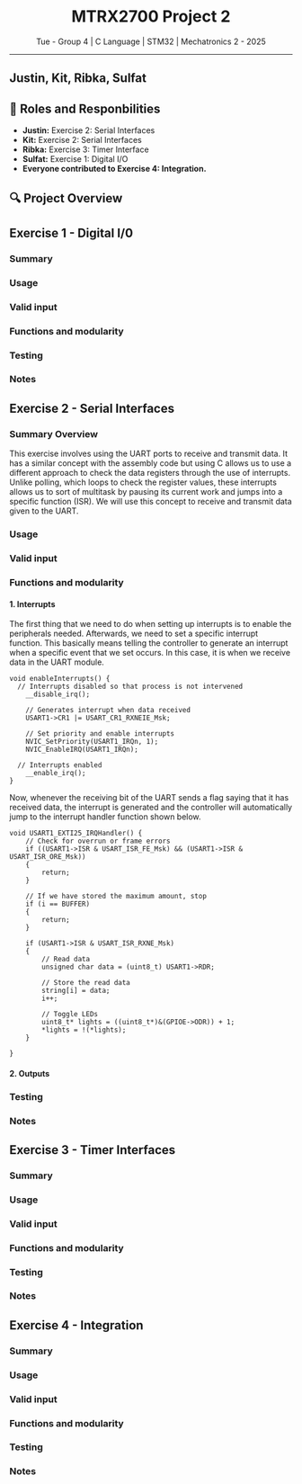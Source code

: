 <h1 align="center">MTRX2700 Project 2</h1>

<div align="center">
  Tue - Group 4 | C Language | STM32 | Mechatronics 2 - 2025 
</div>

---

## Justin, Kit, Ribka, Sulfat

## 👥 Roles and Responbilities
- **Justin:** Exercise 2: Serial Interfaces
- **Kit:** Exercise 2: Serial Interfaces
- **Ribka:** Exercise 3: Timer Interface
- **Sulfat:** Exercise 1: Digital I/O
- **Everyone contributed to Exercise 4: Integration.** 



## 🔍 Project Overview



## Exercise 1 - Digital I/0

### Summary

### Usage

### Valid input

### Functions and modularity

### Testing

### Notes

## Exercise 2 - Serial Interfaces

### Summary Overview
This exercise involves using the UART ports to receive and transmit data. It has a similar concept with the assembly code but using C allows us to use a different approach to check the data registers through the use of interrupts. Unlike polling, which loops to check the register values, these interrupts allows us to sort of multitask by pausing its current work and jumps into a specific function (ISR). We will use this concept to receive and transmit data given to the UART.
### Usage

### Valid input

### Functions and modularity

#### 1. Interrupts
The first thing that we need to do when setting up interrupts is to enable the peripherals needed. Afterwards, we need to set a specific interrupt function. This basically means telling the controller to generate an interrupt when a specific event that we set occurs. In this case, it is when we receive data in the UART module.
```
void enableInterrupts() {
  // Interrupts disabled so that process is not intervened
	__disable_irq();

	// Generates interrupt when data received
	USART1->CR1 |= USART_CR1_RXNEIE_Msk;

	// Set priority and enable interrupts
	NVIC_SetPriority(USART1_IRQn, 1);
	NVIC_EnableIRQ(USART1_IRQn);

  // Interrupts enabled
	__enable_irq();
}
```
Now, whenever the receiving bit of the UART sends a flag saying that it has received data, the interrupt is generated and the controller will automatically jump to the interrupt handler function shown below.
```
void USART1_EXTI25_IRQHandler() {
	// Check for overrun or frame errors
	if ((USART1->ISR & USART_ISR_FE_Msk) && (USART1->ISR & USART_ISR_ORE_Msk))
	{
		return;
	}

	// If we have stored the maximum amount, stop
	if (i == BUFFER)
	{
		return;
	}

	if (USART1->ISR & USART_ISR_RXNE_Msk)
	{
		// Read data
		unsigned char data = (uint8_t) USART1->RDR;

		// Store the read data
		string[i] = data;
		i++;

		// Toggle LEDs
		uint8_t* lights = ((uint8_t*)&(GPIOE->ODR)) + 1;
		*lights = !(*lights);
	}

} 
```

#### 2. Outputs

### Testing

### Notes

## Exercise 3 - Timer Interfaces

### Summary


### Usage

### Valid input

### Functions and modularity

### Testing

### Notes

## Exercise 4 - Integration

### Summary

### Usage

### Valid input

### Functions and modularity

### Testing

### Notes
